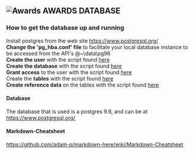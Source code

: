 ##  ![Awards](https://github.com/roachmanza/Awards/blob/master/Client_Website_CDN/content/img/redtrophy36x36.png "Awards") AWARDS DATABASE


### How to get the database up and running
Install postgres from the web site <a href="https://www.postgresql.org/">https://www.postgresql.org/</a><br/>
<b>Change the 'pg_hba.conf' file</b> to facilitate your local database instance to be accessed from the API's @~\data\pg96<br/>
<b>Create the user</b> with the script found <a href="https://github.com/roachmanza/Awards/blob/master/Database/PostGres/0_Create_User.sql">here</a><br/>
<b>Create the database</b> with the script found <a href="https://github.com/roachmanza/Awards/blob/master/Database/PostGres/1_Create_Database.sql">here</a><br/>
<b>Grant access</b> to the user with the script found <a href="https://github.com/roachmanza/Awards/blob/master/Database/PostGres/2_GrantAccess.sql">here</a><br/>
Create the <b>tables</b> with the script found <a href="https://github.com/roachmanza/Awards/blob/master/Database/PostGres/3_Create_Tables.sql">here</a><br/>
<b>Create reference data </b> on the tables with the script found <a href="https://github.com/roachmanza/Awards/blob/master/Database/PostGres/3_Create_Tables.sql">here</a><br/>

#### Database
The database that is used is a postgres 9.6, and can be at <a href="https://www.postgresql.org/">https://www.postgresql.org/</a>

#### Markdown-Cheatsheet
<a href="https://github.com/adam-p/markdown-here/wiki/Markdown-Cheatsheet">https://github.com/adam-p/markdown-here/wiki/Markdown-Cheatsheet</a>











